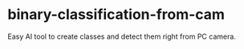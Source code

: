 # binary-classification-from-cam
Easy AI tool to create classes and detect them right from PC camera.
